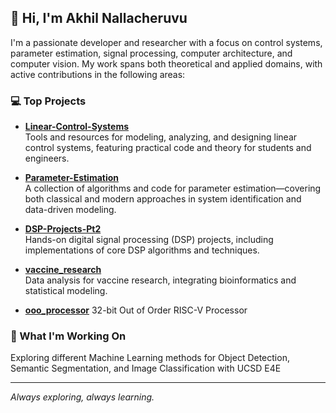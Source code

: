 ## 👋 Hi, I'm Akhil Nallacheruvu

I'm a passionate developer and researcher with a focus on control systems, parameter estimation, signal processing, computer architecture, and computer vision. My work spans both theoretical and applied domains, with active contributions in the following areas:

### 💻 Top Projects

- **[Linear-Control-Systems](https://github.com/mathslayer-compe/Linear-Control-Systems)**  
  Tools and resources for modeling, analyzing, and designing linear control systems, featuring practical code and theory for students and engineers.

- **[Parameter-Estimation](https://github.com/mathslayer-compe/Parameter-Estimation)**  
  A collection of algorithms and code for parameter estimation—covering both classical and modern approaches in system identification and data-driven modeling.

- **[DSP-Projects-Pt2](https://github.com/mathslayer-compe/DSP-Projects-Pt2)**  
  Hands-on digital signal processing (DSP) projects, including implementations of core DSP algorithms and techniques.

- **[vaccine_research](https://github.com/mathslayer-compe/vaccine_research)**  
  Data analysis for vaccine research, integrating bioinformatics and statistical modeling.

- **[ooo_processor](https://github.com/mathslayer-compe/ooo_processor)**
  32-bit Out of Order RISC-V Processor 

### 🌱 What I'm Working On
Exploring different Machine Learning methods for Object Detection, Semantic Segmentation, and Image Classification with UCSD E4E



---

_Always exploring, always learning._
